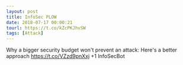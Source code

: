 ```yaml
---
layout: post
title: InfoSec PLOW
date: 2018-07-17 00:00:21
tourl: https://t.co/kZcPKJhvSW
tags: [Attack]
---
```

Why a bigger security budget won't prevent an attack: Here's a better approach
https://t.co/VZzd9pnXxj
+1 InfoSecBot